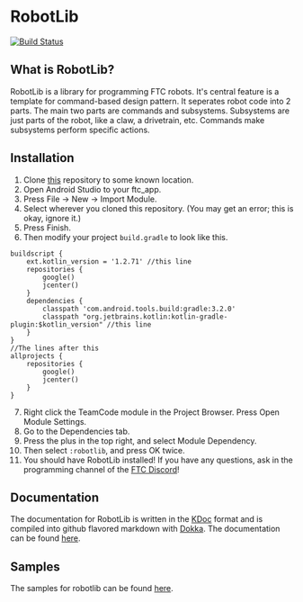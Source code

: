 RobotLib
==

[![Build Status](https://travis-ci.org/JDroids/robotlib.svg?branch=master)](https://travis-ci.org/JDroids/robotlib)

What is RobotLib?
--
RobotLib is a library for programming FTC robots. It's central feature is a 
template for command-based design pattern. It seperates robot code into 2 parts.
The main two parts are commands and subsystems. Subsystems are just parts 
of the robot, like a claw, a drivetrain, etc. Commands make subsystems perform 
specific actions.

Installation
--
1. Clone [this](https://github.com/JDroids/robotlib) repository to some known location.
2. Open Android Studio to your ftc_app.
3. Press File -> New -> Import Module.
4. Select wherever you cloned this repository. (You may get an error; this is okay, ignore it.)
5. Press Finish.
6. Then modify your project `build.gradle` to look like this.
```
buildscript {
    ext.kotlin_version = '1.2.71' //this line
    repositories {
        google()
        jcenter()
    }
    dependencies {
        classpath 'com.android.tools.build:gradle:3.2.0'
        classpath "org.jetbrains.kotlin:kotlin-gradle-plugin:$kotlin_version" //this line
    }
}
//The lines after this
allprojects {
    repositories {
        google()
        jcenter()
    }
}
```
7. Right click the TeamCode module in the Project Browser. Press Open Module Settings.
8. Go to the Dependencies tab.
9. Press the plus in the top right, and select Module Dependency.
10. Then select `:robotlib`, and press OK twice.
11. You should have RobotLib installed! If you have any questions, ask in the programming channel of the [FTC Discord](https://discord.gg/8v3cbkj)!

Documentation
--
The documentation for RobotLib is written in the [KDoc](https://kotlinlang.org/docs/reference/kotlin-doc.html) format and is compiled into github flavored markdown with [Dokka](https://github.com/Kotlin/dokka). The documentation can be found [here](https://jdroids.github.io/robotlib/docs/robotlib/).

Samples
--
The samples for robotlib can be found [here](https://github.com/JDroids/robotlib-examples).
